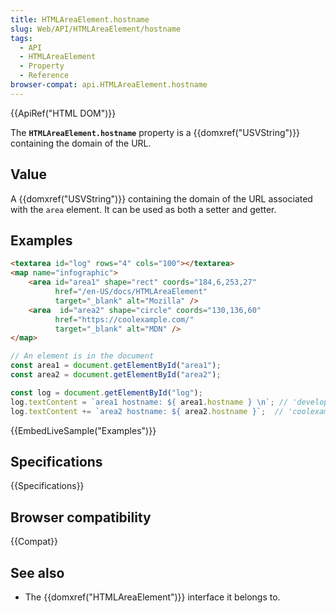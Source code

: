 ```yaml
---
title: HTMLAreaElement.hostname
slug: Web/API/HTMLAreaElement/hostname
tags:
  - API
  - HTMLAreaElement
  - Property
  - Reference
browser-compat: api.HTMLAreaElement.hostname
---
```

{{ApiRef("HTML DOM")}}

The **`HTMLAreaElement.hostname`** property is a {{domxref("USVString")}} containing the domain of the URL.

## Value

A {{domxref("USVString")}} containing the domain of the URL associated with the `area` element.
It can be used as both a setter and getter.

## Examples

```html
<textarea id="log" rows="4" cols="100"></textarea>
<map name="infographic">
    <area id="area1" shape="rect" coords="184,6,253,27"
          href="/en-US/docs/HTMLAreaElement"
          target="_blank" alt="Mozilla" />
    <area  id="area2" shape="circle" coords="130,136,60"
          href="https://coolexample.com/"
          target="_blank" alt="MDN" />
</map>
```

```js
// An element is in the document
const area1 = document.getElementById("area1");
const area2 = document.getElementById("area2");

const log = document.getElementById("log");
log.textContent = `area1 hostname: ${ area1.hostname } \n`; // 'developer.mozilla.org'
log.textContent += `area2 hostname: ${ area2.hostname }`;  // 'coolexample.com'
```

{{EmbedLiveSample("Examples")}}

## Specifications

{{Specifications}}

## Browser compatibility

{{Compat}}

## See also

- The {{domxref("HTMLAreaElement")}} interface it belongs to.
